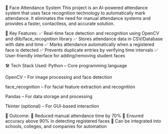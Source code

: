 📌 Face Attendance System
This project is an AI-powered attendance system that uses face recognition technology to automatically mark attendance. It eliminates the need for manual attendance systems and provides a faster, contactless, and accurate solution.

🔹 Key Features:
✅ Real-time face detection and recognition using OpenCV and dlib/face_recognition library
✅ Stores attendance data in CSV/Database with date and time
✅ Marks attendance automatically when a registered face is detected
✅ Prevents duplicate entries by verifying time intervals
✅ User-friendly interface for adding/removing student faces

🛠 Tech Stack Used:
Python – Core programming language

OpenCV – For image processing and face detection

face_recognition – For facial feature extraction and recognition

Pandas – For data storage and processing

Tkinter (optional) – For GUI-based interaction

🚀 Outcome:
🔹 Reduced manual attendance time by 70%
🔹 Ensured accuracy above 90% in detecting registered faces
🔹 Can be integrated into schools, colleges, and companies for automation
